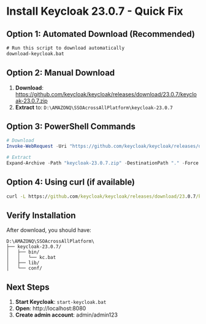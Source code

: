 # Install Keycloak 23.0.7 - Quick Fix

## Option 1: Automated Download (Recommended)
```cmd
# Run this script to download automatically
download-keycloak.bat
```

## Option 2: Manual Download
1. **Download**: https://github.com/keycloak/keycloak/releases/download/23.0.7/keycloak-23.0.7.zip
2. **Extract** to: `D:\AMAZONQ\SSOAcrossAllPlatform\keycloak-23.0.7`

## Option 3: PowerShell Commands
```powershell
# Download
Invoke-WebRequest -Uri "https://github.com/keycloak/keycloak/releases/download/23.0.7/keycloak-23.0.7.zip" -OutFile "keycloak-23.0.7.zip"

# Extract
Expand-Archive -Path "keycloak-23.0.7.zip" -DestinationPath "." -Force
```

## Option 4: Using curl (if available)
```cmd
curl -L https://github.com/keycloak/keycloak/releases/download/23.0.7/keycloak-23.0.7.zip -o keycloak-23.0.7.zip
```

## Verify Installation
After download, you should have:
```
D:\AMAZONQ\SSOAcrossAllPlatform\
├── keycloak-23.0.7/
│   ├── bin/
│   │   └── kc.bat
│   ├── lib/
│   └── conf/
```

## Next Steps
1. **Start Keycloak**: `start-keycloak.bat`
2. **Open**: http://localhost:8080
3. **Create admin account**: admin/admin123